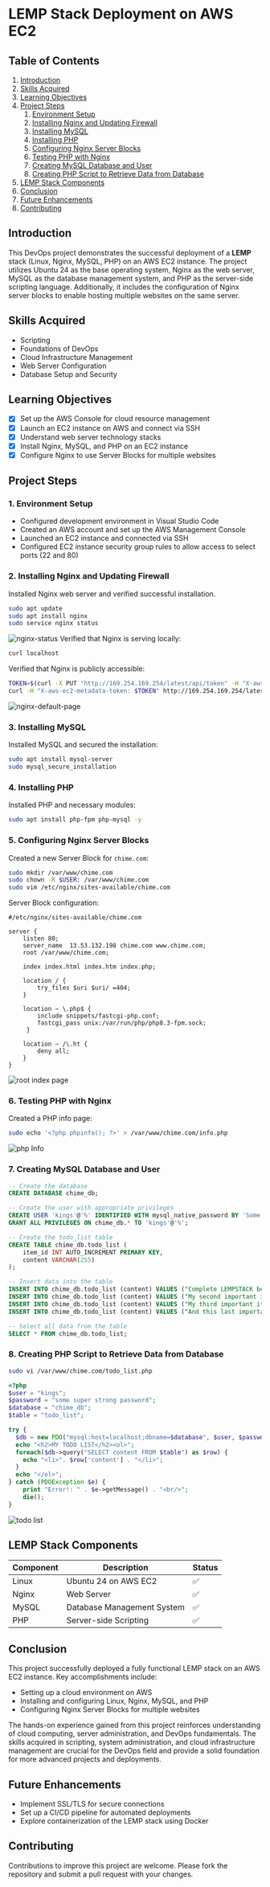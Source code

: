 # LEMP Stack Deployment on AWS EC2
## Table of Contents

1. [Introduction](#introduction)
2. [Skills Acquired](#skills-acquired)
3. [Learning Objectives](#learning-objectives)
4. [Project Steps](#project-steps)
   1. [Environment Setup](#1-environment-setup)
   2. [Installing Nginx and Updating Firewall](#2-installing-nginx-and-updating-firewall)
   3. [Installing MySQL](#3-installing-mysql)
   4. [Installing PHP](#4-installing-php)
   5. [Configuring Nginx Server Blocks](#5-configuring-nginx-server-blocks)
   6. [Testing PHP with Nginx](#6-testing-php-with-nginx)
   7. [Creating MySQL Database and User](#7-creating-mysql-database-and-user)
   8. [Creating PHP Script to Retrieve Data from Database](#8-creating-php-script-to-retrieve-data-from-database)
5. [LEMP Stack Components](#lemp-stack-components)
6. [Conclusion](#conclusion)
7. [Future Enhancements](#future-enhancements)
8. [Contributing](#contributing)

## Introduction

This DevOps project demonstrates the successful deployment of a **LEMP** stack (Linux, Nginx, MySQL, PHP) on an AWS EC2 instance. The project utilizes Ubuntu 24 as the base operating system, Nginx as the web server, MySQL as the database management system, and PHP as the server-side scripting language. Additionally, it includes the configuration of Nginx server blocks to enable hosting multiple websites on the same server.

## Skills Acquired

- Scripting
- Foundations of DevOps
- Cloud Infrastructure Management
- Web Server Configuration
- Database Setup and Security

## Learning Objectives

- [x] Set up the AWS Console for cloud resource management
- [x] Launch an EC2 instance on AWS and connect via SSH
- [x] Understand web server technology stacks
- [x] Install Nginx, MySQL, and PHP on an EC2 instance
- [x] Configure Nginx to use Server Blocks for multiple websites

## Project Steps

### 1. Environment Setup

- Configured development environment in Visual Studio Code
- Created an AWS account and set up the AWS Management Console
- Launched an EC2 instance and connected via SSH 
- Configured EC2 instance security group rules to allow access to select ports (22 and 80)

### 2. Installing Nginx and Updating Firewall

Installed Nginx web server and verified successful installation.

```bash
sudo apt update
sudo apt install nginx
sudo service nginx status
```
![nginx-status](images/nginx_status.png)
Verified that Nginx is serving locally:
```bash
curl localhost
```
Verified that Nginx is publicly accessible:
```bash
TOKEN=$(curl -X PUT "http://169.254.169.254/latest/api/token" -H "X-aws-ec2-metadata-token-ttl-seconds: 21600")
curl -H "X-aws-ec2-metadata-token: $TOKEN" http://169.254.169.254/latest/meta-data/public-ipv4
```
![nginx-default-page](images/nginx_default_page_browser.png)

### 3. Installing MySQL

Installed MySQL and secured the installation:

```bash
sudo apt install mysql-server
sudo mysql_secure_installation
```

### 4. Installing PHP

Installed PHP and necessary modules:

```bash
sudo apt install php-fpm php-mysql -y
```

### 5. Configuring Nginx Server Blocks

Created a new Server Block for `chime.com`:

```bash
sudo mkdir /var/www/chime.com
sudo chown -R $USER: /var/www/chime.com
sudo vim /etc/nginx/sites-available/chime.com
```

Server Block configuration:

```nginx
#/etc/nginx/sites-available/chime.com

server {
    listen 80;
    server_name  13.53.132.198 chime.com www.chime.com;
    root /var/www/chime.com;

    index index.html index.htm index.php;

    location / {
        try_files $uri $uri/ =404;
    }

    location ~ \.php$ {
        include snippets/fastcgi-php.conf;
        fastcgi_pass unix:/var/run/php/php8.3-fpm.sock;
     }

    location ~ /\.ht {
        deny all;
    }
}
```
![root index page](images/Live_LEMP.png)

### 6. Testing PHP with Nginx

Created a PHP info page:

```bash
sudo echo '<?php phpinfo(); ?>' > /var/www/chime.com/info.php
```
![php Info](images/info_php.png)

### 7. Creating MySQL Database and User
```sql
-- Create the database
CREATE DATABASE chime_db;

-- Create the user with appropriate privileges
CREATE USER 'kings'@'%' IDENTIFIED WITH mysql_native_password BY 'Some super strong password';
GRANT ALL PRIVILEGES ON chime_db.* TO 'kings'@'%';

-- Create the todo_list table
CREATE TABLE chime_db.todo_list (
    item_id INT AUTO_INCREMENT PRIMARY KEY,
    content VARCHAR(255)
);

-- Insert data into the table
INSERT INTO chime_db.todo_list (content) VALUES ("Complete LEMPSTACK before 12:00pm on Saturday");
INSERT INTO chime_db.todo_list (content) VALUES ("My second important item");
INSERT INTO chime_db.todo_list (content) VALUES ("My third important item");
INSERT INTO chime_db.todo_list (content) VALUES ("And this last important item");

-- Select all data from the table
SELECT * FROM chime_db.todo_list;
```

### 8. Creating PHP Script to Retrieve Data from Database
```bash
sudo vi /var/www/chime.com/todo_list.php
```
```php
<?php
$user = "kings";
$password = "some super strong password";
$database = "chime_db";
$table = "todo_list";

try {
  $db = new PDO("mysql:host=localhost;dbname=$database", $user, $password);
  echo "<h2>MY TODO LIST</h2><ol>";
  foreach($db->query("SELECT content FROM $table") as $row) {
    echo "<li>". $row['content'] . "</li>";
  }
  echo "</ol>";
} catch (PDOException $e) {
    print "Error!: " . $e->getMessage() . "<br/>";
    die();
}
```

![todo list](images/todo_list.png)

## LEMP Stack Components

| Component | Description | Status |
|-----------|-------------|--------|
| Linux     | Ubuntu 24 on AWS EC2 | ✅ |
| Nginx     | Web Server | ✅ |
| MySQL     | Database Management System | ✅ |
| PHP       | Server-side Scripting | ✅ |

## Conclusion

This project successfully deployed a fully functional LEMP stack on an AWS EC2 instance. Key accomplishments include:

- Setting up a cloud environment on AWS
- Installing and configuring Linux, Nginx, MySQL, and PHP
- Configuring Nginx Server Blocks for multiple websites

The hands-on experience gained from this project reinforces understanding of cloud computing, server administration, and DevOps fundamentals. The skills acquired in scripting, system administration, and cloud infrastructure management are crucial for the DevOps field and provide a solid foundation for more advanced projects and deployments.

## Future Enhancements

- Implement SSL/TLS for secure connections
- Set up a CI/CD pipeline for automated deployments
- Explore containerization of the LEMP stack using Docker

## Contributing

Contributions to improve this project are welcome. Please fork the repository and submit a pull request with your changes.